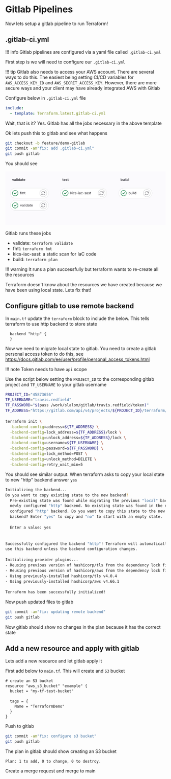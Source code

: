 # Gitlab Pipelines

Now lets setup a gitlab pipeline to run Terraform!

## .gitlab-ci.yml

!!! info
    Gitlab pipelines are configured via a yaml file called `.gitlab-ci.yml`

First step is we will need to configure our `.gitlab-ci.yml`

!!! tip
    Gitlab also needs to access your AWS account. There are several ways to do this. The easiest being setting CI/CD variables for `AWS_ACCESS_KEY_ID` and `AWS_SECRET_ACCESS_KEY`. However, there are more secure ways and your client may have already integrated AWS with Gitlab

Configure below in `.gitlab-ci.yml` file

```yml
include:
  - template: Terraform.latest.gitlab-ci.yml
```

Wait, that is it? Yes. Gitlab has all the jobs necessary in the above template

Ok lets push this to gitlab and see what happens

```bash
git checkout -b feature/demo-gitlab
git commit -am"fix: add .gitlab-ci.yml"
git push gitlab
```

You should see

![Gitlab Pipeline](assets/gitlab-ci.png)

Gitlab runs these jobs
  
- validate: `terraform validate`
- fmt: `terraform fmt`
- kics-iac-sast: a static scan for IaC code
- build: `terraform plan`

!!! warning
    It runs a plan successfully but terraform wants to re-create all the resources
    
Terraform doesn't know about the resources we have created because we have been using local state. Lets fix that!

## Configure gitlab to use remote backend

In `main.tf` update the `terraform` block to include the below. This tells terraform to use http backend to store state

```
  backend "http" {
  }
```

Now we need to migrate local state to gitlab. You need to create a gitlab personal access token to do this, see <https://docs.gitlab.com/ee/user/profile/personal_access_tokens.html>

!!! note
    Token needs to have `api` scope

Use the script below setting the `PROJECT_ID` to the corresponding gitlab project and `TF_USERNAME` to your gitlab username

```bash
PROJECT_ID="45873656"
TF_USERNAME="travis.redfield"
TF_PASSWORD="$(pass /work/slalom/gitlab/travis.redfield/token)"
TF_ADDRESS="https://gitlab.com/api/v4/projects/${PROJECT_ID}/terraform/state/default"

terraform init \
  -backend-config=address=${TF_ADDRESS} \
  -backend-config=lock_address=${TF_ADDRESS}/lock \
  -backend-config=unlock_address=${TF_ADDRESS}/lock \
  -backend-config=username=${TF_USERNAME} \
  -backend-config=password=${TF_PASSWORD} \
  -backend-config=lock_method=POST \
  -backend-config=unlock_method=DELETE \
  -backend-config=retry_wait_min=5
```

You should see similar output. When terraform asks to copy your local state to new "http" backend answer `yes`

```bash
Initializing the backend...
Do you want to copy existing state to the new backend?
  Pre-existing state was found while migrating the previous "local" backend to the
  newly configured "http" backend. No existing state was found in the newly
  configured "http" backend. Do you want to copy this state to the new "http"
  backend? Enter "yes" to copy and "no" to start with an empty state.

  Enter a value: yes


Successfully configured the backend "http"! Terraform will automatically
use this backend unless the backend configuration changes.

Initializing provider plugins...
- Reusing previous version of hashicorp/tls from the dependency lock file
- Reusing previous version of hashicorp/aws from the dependency lock file
- Using previously-installed hashicorp/tls v4.0.4
- Using previously-installed hashicorp/aws v4.66.1

Terraform has been successfully initialized!
```

Now push updated files to gitlab

```bash
git commit -am"fix: updating remote backend"
git push gitlab
```

Now gitlab should show no changes in the plan because it has the correct state

## Add a new resource and apply with gitlab

Lets add a new resource and let gitlab apply it

First add below to `main.tf`. This will create and `S3` bucket

```hcl
# create an S3 bucket
resource "aws_s3_bucket" "example" {
  bucket = "my-tf-test-bucket"

  tags = {
    Name = "TerraformDemo"
  }
}
```

Push to gitlab

```bash
git commit -am"fix: configure s3 bucket"
git push gitlab
```

The plan in gitlab should show creating an S3 bucket

```bash
Plan: 1 to add, 0 to change, 0 to destroy.
```

Create a merge request and merge to main